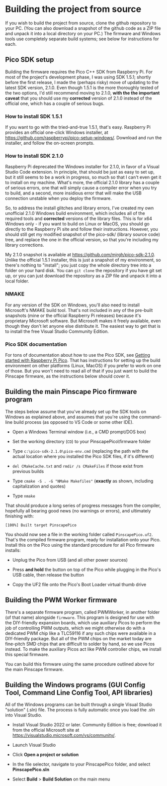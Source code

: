 # Building the project from source

If you wish to build the project from source, clone the github
repository to your PC.  (You can also download a snapshot of the
github code as a ZIP file and unpack it into a local directory on your
PC.)  The firmware and Windows tools use completely separate build
systems; see below for instructions for each.


## Pico SDK setup

Building the firmware requires the Pico C++ SDK from Raspberry Pi.
For most of the project's development phase, I was using SDK 1.5.1;
shortly before the first release, I made the (perhaps risky) move of
updating to the latest SDK version, 2.1.0.  Even though 1.5.1 is
the more thoroughly tested of the two options, I'd still recommend moving
to 2.1.0, **with the the important caveat** that you should use my **corrected**
version of 2.1.0 instead of the official one, which has a couple
of serious bugs.

### How to install SDK 1.5.1

If you want to go with the tried-and-true 1.5.1, that's easy.
Raspberry Pi provides an official one-click Windows installer, at
https://github.com/raspberrypi/pico-setup-windows/.  Download
and run the installer, and follow the on-screen prompts.

### How to install SDK 2.1.0

Raspberry Pi deprecated the Windows installer for 2.1.0, in favor of a
Visual Studio Code extension.  In principle, that should be just as
easy to set up, but it still seems to be a work in progress, so much
so that I can't even get it to install on my machine.  What's more,
the official 2.1.0 library has a couple of serious errors, one that
will simply cause a compiler error when you try to build, and a
second, more insidious error that will make the USB connection
unstable when you deploy the firmware.

So, to address the install glitches and library errors, I've created my
own unofficial 2.1.0 Windows build environment, which includes all
of the required tools and **corrected** versions of the library
files.  This is for x64 Windows only - if you want to build on Linux
or MacOS, you should go directly to the Raspberry Pi site and
follow their instructions.  However, you should still get my modified
snapshot of the pico-sdk/ (library source code) tree, and replace
the one in the official version, so that you're including my
library corrections.

My 2.1.0 snapshot is available at https://github.com/mjrgh/pico-sdk-2.1.0.
Unlike the official 1.5.1 installer, this is just a snapshot of my
environment, so there's nothing to "install"; you just copy the whole
directory tree into a folder on your hard disk.  You can `git clone`
the repository if you have git set up, or you can just download the
repository as a ZIP file and unpack it into a local folder.

### NMAKE

For any version of the SDK on Windows, you'll also need to install
Microsoft's NMAKE build tool.  That's not included in any of the
pre-built snapshots (mine or the official Raspberry Pi releases)
because it's proprietary Microsoft software.  But Microsoft makes it
freely available, even though they don't let anyone else distribute
it.  The easiest way to get that is to install the free Visual Studio
Community Edition.

### Pico SDK documentation 

For tons of documentation about how to use the Pico SDK, see
[Getting started with Raspberry Pi Pico](https://datasheets.raspberrypi.com/pico/getting-started-with-pico.pdf).
That has instructions for setting up the build environment on other
platforms (Linux, MacOS) if you prefer to work on one of those.
But you won't need to read all of that if you just want to build the
Pinscape firmware, as the instructions below should cover it.

## Building the main Pinscape Pico firmware program

The steps below assume that you've already set up the SDK tools
on Windows as explained above, and assumes that you're using the
command-line build process (as opposed to VS Code or some other IDE).

* Open a Windows Terminal window (i.e., a CMD prompt/DOS box)

* Set the working directory (`CD`) to your PinscapePico\firmware folder

* Type `c:\pico-sdk-2.1.0\pico-env.cmd` (replacing the path with the actual
location where you installed the Pico SDK files, if it's different)

* `del CMakeCache.txt` and `rmdir /s CMakeFiles` if those exist from previous builds

* Type `cmake -S . -G "NMake Makefiles"` (**exactly** as shown, including capitalization and quotes)

* Type `nmake`

That should produce a long series of progress messages from the compiler, hopefully
all bearing good news (no warnings or errors), and ultimately finishing with:

`[100%] Built target PinscapePico`

You should now see a file in the working folder called `PinscapePico.uf2`.  That's
the compiled firmware program, ready for installation onto your Pico.  Install
this on the Pico using the standard procedure for all Pico firmware installs:

* Unplug the Pico from USB (and all other power sources)

* Press **and hold** the button on top of the Pico while plugging in the Pico's USB cable, then release the button

* Copy the UF2 file onto the Pico's Boot Loader virtual thumb drive

## Building the PWM Worker firmware

There's a separate firmware program, called PWMWorker, in another folder
(of that name) alongside `firmware`.  This program is designed for use with
the DIY-friendly expansion boards, which use auxiliary Picos to perform the
job of controlling PWM outputs, which we might otherwise do with a dedicated
PWM chip like a TLC59116 if any such chips were available in a DIY-friendly
package.  But all of the PWM chips on the market today are fine-pitch SMD
chips that are difficult to solder by hand, so we use Picos instead.  To
make the auxiliary Picos act like PWM controller chips, we install this
special firmware.

You can build this firmware using the same procedure outlined above
for the main Pinscape firmware.


## Building the Windows programs (GUI Config Tool, Command Line Config Tool, API libraries)

All of the Windows programs can be built through a single Visual Studio "solution" (.sln)
file.  The process is fully automatic once you load the .sln into Visual Studio.

* Install Visual Studio 2022 or later.  Community Edition is free;
download it from the official Microsoft site at https://visualstudio.microsoft.com/vs/community/.

* Launch Visual Studio

* Click **Open a project or solution**

* In the file selector, navigate  to your PinscapePico folder, and select **PinscapePico.sln**

* Select **Build** > **Build Solution** on the main menu
